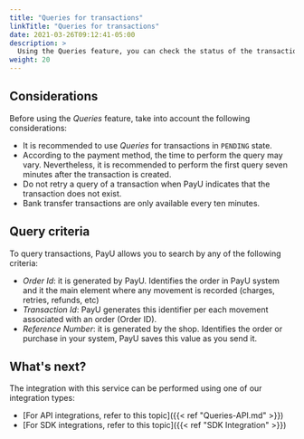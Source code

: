 ```yaml
---
title: "Queries for transactions"
linkTitle: "Queries for transactions"
date: 2021-03-26T09:12:41-05:00
description: >
  Using the Queries feature, you can check the status of the transactions generated from placed orders. Furthermore, you can get information related to the payment flow such as the available payment methods. 
weight: 20
---
```


## Considerations
Before using the _Queries_ feature, take into account the following considerations:

* It is recommended to use _Queries_ for transactions in `PENDING` state.
* According to the payment method, the time to perform the query may vary. Nevertheless, it is recommended to perform the first query seven minutes after the transaction is created.
* Do not retry a query of a transaction when PayU indicates that the transaction does not exist.
* Bank transfer transactions are only available every ten minutes.

## Query criteria
To query transactions, PayU allows you to search by any of the following criteria:

* *Order Id*: it is generated by PayU. Identifies the order in PayU system and it the main element where any movement is recorded (charges, retries, refunds, etc)
* *Transaction Id*: PayU generates this identifier per each movement associated with an order (Order ID).
* *Reference Number*: it is generated by the shop. Identifies the order or purchase in your system, PayU saves this value as you send it.

## What's next?
The integration with this service can be performed using one of our integration types:

* [For API integrations, refer to this topic]({{< ref "Queries-API.md" >}})
* [For SDK integrations, refer to this topic]({{< ref "SDK Integration" >}})